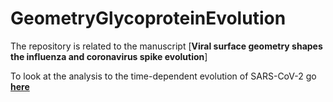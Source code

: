 # GeometryGlycoproteinEvolution
The repository is related to the manuscript [**Viral surface geometry shapes the influenza and coronavirus spike evolution**]

To look at the analysis to the time-dependent evolution of SARS-CoV-2 go [**here**](https://amitaiassaf.github.io/SpikeGeometry/SARSCoV2EvoT.html)

